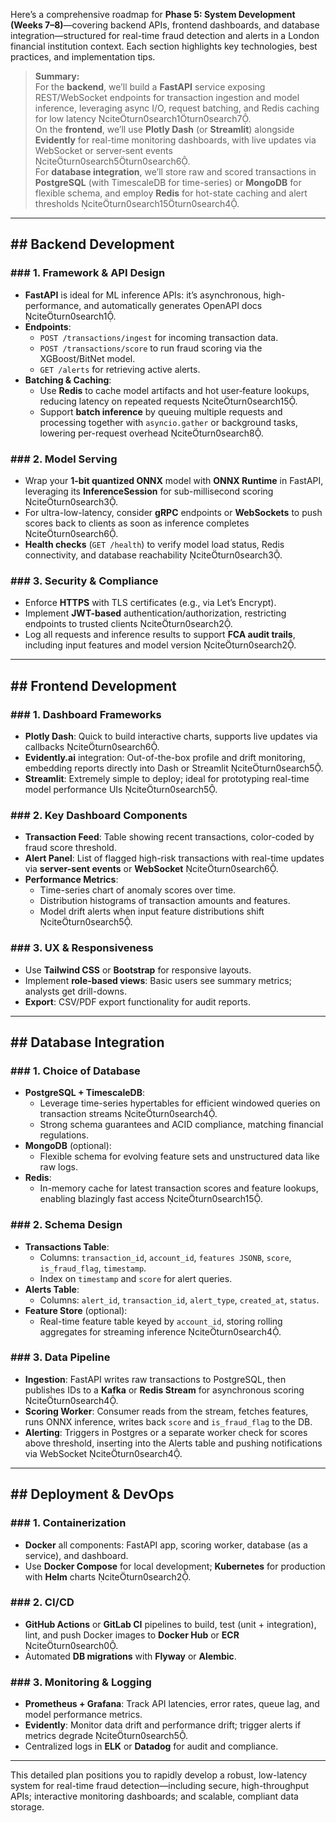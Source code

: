 Here’s a comprehensive roadmap for **Phase 5: System Development (Weeks 7–8)**—covering backend APIs, frontend dashboards, and database integration—structured for real-time fraud detection and alerts in a London financial institution context. Each section highlights key technologies, best practices, and implementation tips.

> **Summary:**  
> For the **backend**, we’ll build a **FastAPI** service exposing REST/WebSocket endpoints for transaction ingestion and model inference, leveraging async I/O, request batching, and Redis caching for low latency citeturn0search1turn0search7.  
> On the **frontend**, we’ll use **Plotly Dash** (or **Streamlit**) alongside **Evidently** for real-time monitoring dashboards, with live updates via WebSocket or server‐sent events citeturn0search5turn0search6.  
> For **database integration**, we’ll store raw and scored transactions in **PostgreSQL** (with TimescaleDB for time-series) or **MongoDB** for flexible schema, and employ **Redis** for hot-state caching and alert thresholds citeturn0search15turn0search4.

---

## ## Backend Development

### ### 1. Framework & API Design  
- **FastAPI** is ideal for ML inference APIs: it’s asynchronous, high-performance, and automatically generates OpenAPI docs citeturn0search1.  
- **Endpoints**:  
  - `POST /transactions/ingest` for incoming transaction data.  
  - `POST /transactions/score` to run fraud scoring via the XGBoost/BitNet model.  
  - `GET /alerts` for retrieving active alerts.  
- **Batching & Caching**:  
  - Use **Redis** to cache model artifacts and hot user‐feature lookups, reducing latency on repeated requests citeturn0search15.  
  - Support **batch inference** by queuing multiple requests and processing together with `asyncio.gather` or background tasks, lowering per-request overhead citeturn0search8.

### ### 2. Model Serving  
- Wrap your **1-bit quantized ONNX** model with **ONNX Runtime** in FastAPI, leveraging its **InferenceSession** for sub-millisecond scoring citeturn0search3.  
- For ultra-low-latency, consider **gRPC** endpoints or **WebSockets** to push scores back to clients as soon as inference completes citeturn0search6.  
- **Health checks** (`GET /health`) to verify model load status, Redis connectivity, and database reachability citeturn0search3.

### ### 3. Security & Compliance  
- Enforce **HTTPS** with TLS certificates (e.g., via Let’s Encrypt).  
- Implement **JWT-based** authentication/authorization, restricting endpoints to trusted clients citeturn0search2.  
- Log all requests and inference results to support **FCA audit trails**, including input features and model version citeturn0search2.

---

## ## Frontend Development

### ### 1. Dashboard Frameworks  
- **Plotly Dash**: Quick to build interactive charts, supports live updates via callbacks citeturn0search6.  
- **Evidently.ai** integration: Out-of-the-box profile and drift monitoring, embedding reports directly into Dash or Streamlit citeturn0search5.  
- **Streamlit**: Extremely simple to deploy; ideal for prototyping real-time model performance UIs citeturn0search5.

### ### 2. Key Dashboard Components  
- **Transaction Feed**: Table showing recent transactions, color-coded by fraud score threshold.  
- **Alert Panel**: List of flagged high-risk transactions with real-time updates via **server-sent events** or **WebSocket** citeturn0search6.  
- **Performance Metrics**:  
  - Time-series chart of anomaly scores over time.  
  - Distribution histograms of transaction amounts and features.  
  - Model drift alerts when input feature distributions shift citeturn0search5.

### ### 3. UX & Responsiveness  
- Use **Tailwind CSS** or **Bootstrap** for responsive layouts.  
- Implement **role-based views**: Basic users see summary metrics; analysts get drill-downs.  
- **Export**: CSV/PDF export functionality for audit reports.

---

## ## Database Integration

### ### 1. Choice of Database  
- **PostgreSQL + TimescaleDB**:  
  - Leverage time-series hypertables for efficient windowed queries on transaction streams citeturn0search4.  
  - Strong schema guarantees and ACID compliance, matching financial regulations.  
- **MongoDB** (optional):  
  - Flexible schema for evolving feature sets and unstructured data like raw logs.  
- **Redis**:  
  - In-memory cache for latest transaction scores and feature lookups, enabling blazingly fast access citeturn0search15.

### ### 2. Schema Design  
- **Transactions Table**:  
  - Columns: `transaction_id`, `account_id`, `features JSONB`, `score`, `is_fraud_flag`, `timestamp`.  
  - Index on `timestamp` and `score` for alert queries.  
- **Alerts Table**:  
  - Columns: `alert_id`, `transaction_id`, `alert_type`, `created_at`, `status`.  
- **Feature Store** (optional):  
  - Real-time feature table keyed by `account_id`, storing rolling aggregates for streaming inference citeturn0search4.

### ### 3. Data Pipeline  
- **Ingestion**: FastAPI writes raw transactions to PostgreSQL, then publishes IDs to a **Kafka** or **Redis Stream** for asynchronous scoring citeturn0search4.  
- **Scoring Worker**: Consumer reads from the stream, fetches features, runs ONNX inference, writes back `score` and `is_fraud_flag` to the DB.  
- **Alerting**: Triggers in Postgres or a separate worker check for scores above threshold, inserting into the Alerts table and pushing notifications via WebSocket citeturn0search4.

---

## ## Deployment & DevOps

### ### 1. Containerization  
- **Docker** all components: FastAPI app, scoring worker, database (as a service), and dashboard.  
- Use **Docker Compose** for local development; **Kubernetes** for production with **Helm** charts citeturn0search2.

### ### 2. CI/CD  
- **GitHub Actions** or **GitLab CI** pipelines to build, test (unit + integration), lint, and push Docker images to **Docker Hub** or **ECR** citeturn0search0.  
- Automated **DB migrations** with **Flyway** or **Alembic**.

### ### 3. Monitoring & Logging  
- **Prometheus + Grafana**: Track API latencies, error rates, queue lag, and model performance metrics.  
- **Evidently**: Monitor data drift and performance drift; trigger alerts if metrics degrade citeturn0search5.  
- Centralized logs in **ELK** or **Datadog** for audit and compliance.

---

This detailed plan positions you to rapidly develop a robust, low-latency system for real-time fraud detection—including secure, high-throughput APIs; interactive monitoring dashboards; and scalable, compliant data storage.
